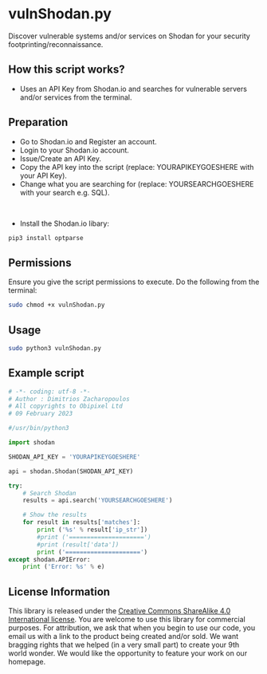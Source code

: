 # vulnShodan.py
Discover vulnerable systems and/or services on Shodan for your security footprinting/reconnaissance.

## How this script works?
- Uses an API Key from Shodan.io and searches for vulnerable servers and/or services from the terminal.

## Preparation
- Go to Shodan.io and Register an account.
- Login to your Shodan.io account.
- Issue/Create an API Key.
- Copy the API key into the script (replace: YOURAPIKEYGOESHERE with your API Key).
- Change what you are searching for (replace: YOURSEARCHGOESHERE with your search e.g. SQL).

<br>

- Install the Shodan.io libary:
```bash
pip3 install optparse
```

## Permissions

Ensure you give the script permissions to execute. Do the following from the terminal:
```bash
sudo chmod +x vulnShodan.py
```

## Usage
```bash
sudo python3 vulnShodan.py
```

## Example script
```python
# -*- coding: utf-8 -*-
# Author : Dimitrios Zacharopoulos
# All copyrights to Obipixel Ltd
# 09 February 2023

#/usr/bin/python3

import shodan

SHODAN_API_KEY = 'YOURAPIKEYGOESHERE'

api = shodan.Shodan(SHODAN_API_KEY)

try:
	# Search Shodan
	results = api.search('YOURSEARCHGOESHERE')

	# Show the results
	for result in results['matches']:
		print ('%s' % result['ip_str'])
		#print ('=====================')
		#print (result['data'])
		print ('=====================')
except shodan.APIError:
	print ('Error: %s' % e)
```

## License Information

This library is released under the [Creative Commons ShareAlike 4.0 International license](https://creativecommons.org/licenses/by-sa/4.0/). You are welcome to use this library for commercial purposes. For attribution, we ask that when you begin to use our code, you email us with a link to the product being created and/or sold. We want bragging rights that we helped (in a very small part) to create your 9th world wonder. We would like the opportunity to feature your work on our homepage.
